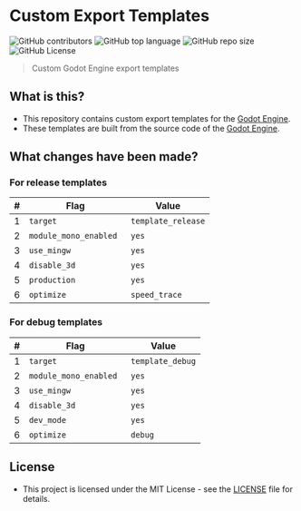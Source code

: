 # Custom Export Templates

![GitHub contributors](https://img.shields.io/github/contributors/push2game/custom-export-templates)
![GitHub top language](https://img.shields.io/github/languages/top/push2game/custom-export-templates)
![GitHub repo size](https://img.shields.io/github/repo-size/push2game/custom-export-templates)
![GitHub License](https://img.shields.io/github/license/push2game/custom-export-templates)

> Custom Godot Engine export templates

## What is this?

- This repository contains custom export templates for the [Godot Engine](https://github.com/godotengine/godot).
- These templates are built from the source code of the [Godot Engine](https://github.com/godotengine/godot).

## What changes have been made?

### For release templates

| #   | Flag                   | Value              |
| --- | ---------------------- | ------------------ |
| 1   | `target`               | `template_release` |
| 2   | `module_mono_enabled ` | `yes`              |
| 3   | `use_mingw`            | `yes`              |
| 4   | `disable_3d`           | `yes`              |
| 5   | `production`           | `yes`              |
| 6   | `optimize`             | `speed_trace`      |

### For debug templates

| #   | Flag                   | Value            |
| --- | ---------------------- | ---------------- |
| 1   | `target`               | `template_debug` |
| 2   | `module_mono_enabled ` | `yes`            |
| 3   | `use_mingw`            | `yes`            |
| 4   | `disable_3d`           | `yes`            |
| 5   | `dev_mode`             | `yes`            |
| 6   | `optimize`             | `debug`          |

## License

- This project is licensed under the MIT License - see the [LICENSE](LICENSE) file for details.
